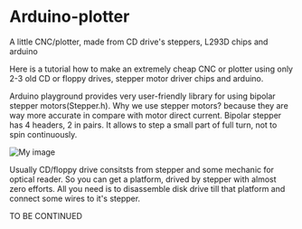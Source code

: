 # Arduino-plotter
A little CNC/plotter, made from CD drive's steppers, L293D chips and arduino 



Here is a tutorial how to make an extremely cheap CNC or plotter using only 2-3 old CD or floppy drives, stepper motor driver chips and arduino. 

Arduino playground provides very user-friendly library for using bipolar stepper motors(Stepper.h). Why we use stepper motors? because they are way more accurate in compare with motor direct current. 
Bipolar stepper has 4 headers, 2 in pairs. It allows to step a small part of full turn, not to spin continuously. 

![My image](http://i.stack.imgur.com/vfHqC.gif)

Usually CD/floppy drive consitsts from stepper and some mechanic for optical reader. So you can get a platform, drived by stepper with almost zero efforts. All you need is to disassemble disk drive till that platform and connect some wires to it's stepper.


TO BE CONTINUED 
